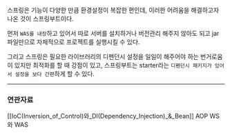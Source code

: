 스프링은 기능이 다양한 만큼 환경설정이 복잡한 편인데, 이러한 어려움을 해결하고자 나온 것이 스프링부트이다.

먼저 `WAS를 내장`하고 있어서 따로 서버를 설치하거나 버전관리 해주지 않아도 되고 jar 파일만으로 자체적으로 프로젝트를 실행시킬 수 있다.

그리고 스프링은 필요한 라이브러리의 디펜던시 설정을 일일이 해주어야 하는 번거로움이 있지만 최적화를 할 때 강점이 있고, 스프링부트는 starter라는 `디펜던시 패키지가 있어서 설정을 보다 간편`하게 할 수 있다. 

---
### 연관자료
[[IoC(Inversion_of_Control)와_DI(Dependency_Injection)_&_Bean]]
AOP
WS와 WAS
